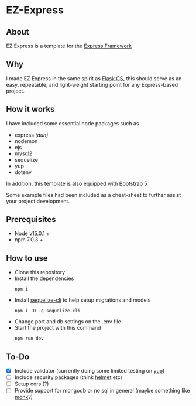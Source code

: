 # EZ-Express

## About

EZ Express is a template for the [Express Framework](https://expressjs.com/)

## Why

I made EZ Express in the same spirit as [Flask CS](https://github.com/deXOR0/Flask-CS), this should serve as an easy, repeatable, and light-weight starting point for any Express-based project.

## How it works

I have included some essential node packages such as

- express _(duh)_
- nodemon
- ejs
- mysql2
- sequelize
- yup
- dotenv

In addition, this template is also equipped with Bootstrap 5

Some example files had been included as a cheat-sheet to further assist your project development.

## Prerequisites

- Node v15.0.1 +
- npm 7.0.3 +

## How to use

- Clone this repository
- Install the dependencies
  ```
  npm i
  ```
- Install [sequelize-cli](https://www.npmjs.com/package/sequelize-cli) to help setup migrations and models
  ```
  npm i -D -g sequelize-cli
  ```
- Change port and db settings on the .env file
- Start the project with this command
  ```
  npm run dev
  ```

## To-Do

- [x] Include validator (currently doing some limited testing on [yup](https://www.npmjs.com/package/yup))
- [ ] Include security packages (think [helmet](https://www.npmjs.com/package/helmet) etc)
- [ ] Setup cors (?)
- [ ] Provide support for mongodb or no sql in general (maybe something like [monk](https://www.npmjs.com/package/monk)?)
